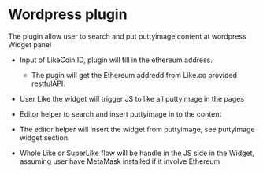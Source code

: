 # Wordpress plugin

The plugin allow user to search and put puttyimage content at wordpress
Widget panel

- Input of LikeCoin ID, plugin will fill in the ethereum address.
  - The pugin will get the Ethereum addredd from Like.co provided restfulAPI.

- User Like the widget will trigger JS to like all puttyimage in the pages

- Editor helper to search and insert puttyimage in to the content

- The editor helper will insert the widget from puttyimage, see puttyimage widget section.

- Whole Like or SuperLike flow will be handle in the JS side in the Widget, assuming user have MetaMask installed if it involve Ethereum